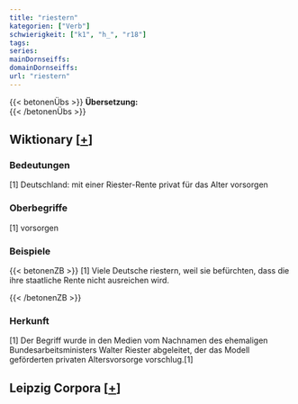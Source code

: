 ```yaml
---
title: "riestern"
kategorien: ["Verb"]
schwierigkeit: ["k1", "h_", "r18"]
tags:
series:
mainDornseiffs:
domainDornseiffs:
url: "riestern"
---
```


{{< betonenÜbs >}}
**Übersetzung:**  
{{< /betonenÜbs >}}

## Wiktionary [[+](https://de.wiktionary.org/wiki/riestern)]

### Bedeutungen
[1] Deutschland: mit einer Riester-Rente privat für das Alter vorsorgen  

### Oberbegriffe
[1] vorsorgen  

### Beispiele
{{< betonenZB >}}
[1] Viele Deutsche riestern, weil sie befürchten, dass die ihre staatliche Rente nicht ausreichen wird.  

{{< /betonenZB >}}
### Herkunft
[1] Der Begriff wurde in den Medien vom Nachnamen des ehemaligen Bundesarbeitsministers Walter Riester abgeleitet, der das Modell geförderten privaten Altersvorsorge vorschlug.[1]  


## Leipzig Corpora [[+](https://corpora.uni-leipzig.de/en/res?word=riestern&corpusId=deu_newscrawl-public_2018)]

